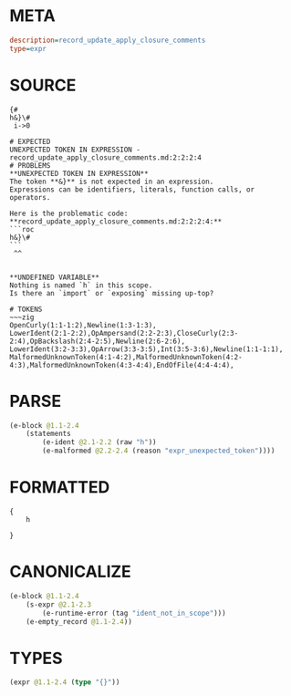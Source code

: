 # META
~~~ini
description=record_update_apply_closure_comments
type=expr
~~~
# SOURCE
~~~roc
{#
h&}\#
 i->0
~~~
~~~
# EXPECTED
UNEXPECTED TOKEN IN EXPRESSION - record_update_apply_closure_comments.md:2:2:2:4
# PROBLEMS
**UNEXPECTED TOKEN IN EXPRESSION**
The token **&}** is not expected in an expression.
Expressions can be identifiers, literals, function calls, or operators.

Here is the problematic code:
**record_update_apply_closure_comments.md:2:2:2:4:**
```roc
h&}\#
```
 ^^


**UNDEFINED VARIABLE**
Nothing is named `h` in this scope.
Is there an `import` or `exposing` missing up-top?

# TOKENS
~~~zig
OpenCurly(1:1-1:2),Newline(1:3-1:3),
LowerIdent(2:1-2:2),OpAmpersand(2:2-2:3),CloseCurly(2:3-2:4),OpBackslash(2:4-2:5),Newline(2:6-2:6),
LowerIdent(3:2-3:3),OpArrow(3:3-3:5),Int(3:5-3:6),Newline(1:1-1:1),
MalformedUnknownToken(4:1-4:2),MalformedUnknownToken(4:2-4:3),MalformedUnknownToken(4:3-4:4),EndOfFile(4:4-4:4),
~~~
# PARSE
~~~clojure
(e-block @1.1-2.4
	(statements
		(e-ident @2.1-2.2 (raw "h"))
		(e-malformed @2.2-2.4 (reason "expr_unexpected_token"))))
~~~
# FORMATTED
~~~roc
{
	h
	
}
~~~
# CANONICALIZE
~~~clojure
(e-block @1.1-2.4
	(s-expr @2.1-2.3
		(e-runtime-error (tag "ident_not_in_scope")))
	(e-empty_record @1.1-2.4))
~~~
# TYPES
~~~clojure
(expr @1.1-2.4 (type "{}"))
~~~
